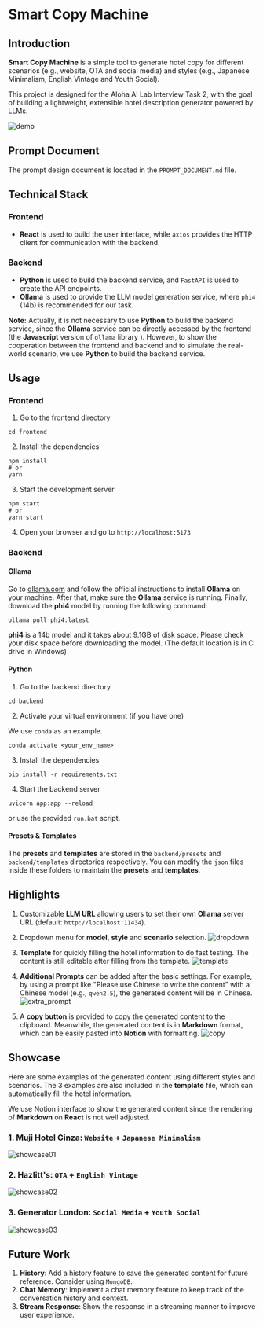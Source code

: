 # Smart Copy Machine

## Introduction
**Smart Copy Machine** is a simple tool to generate hotel copy for different scenarios (e.g., website, OTA and social media) and styles (e.g., Japanese Minimalism, English Vintage and Youth Social).

This project is designed for the Aloha AI Lab Interview Task 2, with the goal of building a lightweight, extensible hotel description generator powered by LLMs.

![demo](imgs/overview.png)

## Prompt Document
The prompt design document is located in the `PROMPT_DOCUMENT.md` file.

## Technical Stack
### Frontend
- **React** is used to build the user interface, while `axios` provides the HTTP client for communication with the backend.

### Backend
- **Python** is used to build the backend service, and `FastAPI` is used to create the API endpoints.
- **Ollama** is used to provide the LLM model generation service, where `phi4` (14b) is recommended for our task.

**Note:** Actually, it is not necessary to use **Python** to build the backend service, since the **Ollama** service can be directly accessed by the frontend (the **Javascript** version of `ollama` library ). However, to show the cooperation between the frontend and backend and to simulate the real-world scenario, we use **Python** to build the backend service.

## Usage
### Frontend
1. Go to the frontend directory
```
cd frontend
```
2. Install the dependencies
```
npm install
# or
yarn
```
3. Start the development server
```
npm start
# or
yarn start
```
4. Open your browser and go to `http://localhost:5173`

### Backend
#### Ollama
Go to [ollama.com](https://ollama.com/) and follow the official instructions to install **Ollama** on your machine. After that, make sure the **Ollama** service is running. Finally, download the **phi4** model by running the following command:
```
ollama pull phi4:latest
```

**phi4** is a 14b model and it takes about 9.1GB of disk space. Please check your disk space before downloading the model. (The default location is in C drive in Windows)

#### Python
1. Go to the backend directory
```
cd backend
```
2. Activate your virtual environment (if you have one)

We use `conda` as an example.
```
conda activate <your_env_name>
```
3. Install the dependencies
```
pip install -r requirements.txt
```
4. Start the backend server
```
uvicorn app:app --reload
```
or use the provided `run.bat` script.

#### Presets & Templates
The **presets** and **templates** are stored in the `backend/presets` and `backend/templates` directories respectively. You can modify the `json` files inside these folders to maintain the **presets** and **templates**.

## Highlights
1. Customizable **LLM URL** allowing users to set their own **Ollama** server URL (default: `http://localhost:11434`).

2. Dropdown menu for **model**, **style** and **scenario** selection.
![dropdown](imgs/dropdown.png)

3. **Template** for quickly filling the hotel information to do fast testing. The content is still editable after filling from the template.
![template](imgs/template.gif)

4. **Additional Prompts** can be added after the basic settings. For example, by using a prompt like "Please use Chinese to write the content" with a Chinese model (e.g., `qwen2.5`), the generated content will be in Chinese.
![extra_prompt](imgs/chinese.png)

5. A **copy button** is provided to copy the generated content to the clipboard. Meanwhile, the generated content is in **Markdown** format, which can be easily pasted into **Notion** with formatting.
![copy](imgs/copy.gif)

## Showcase
Here are some examples of the generated content using different styles and scenarios. The 3 examples are also included in the **template** file, which can automatically fill the hotel information.

We use Notion interface to show the generated content since the rendering of **Markdown** on **React** is not well adjusted.

### 1. Muji Hotel Ginza: `Website` + `Japanese Minimalism`
![showcase01](imgs/showcase01.png)

### 2. Hazlitt's: `OTA` + `English Vintage`
![showcase02](imgs/showcase02.png)

### 3. Generator London: `Social Media` + `Youth Social`
![showcase03](imgs/showcase03.png)

## Future Work
1. **History**: Add a history feature to save the generated content for future reference. Consider using `MongoDB`.
2. **Chat Memory**: Implement a chat memory feature to keep track of the conversation history and context.
3. **Stream Response**: Show the response in a streaming manner to improve user experience.